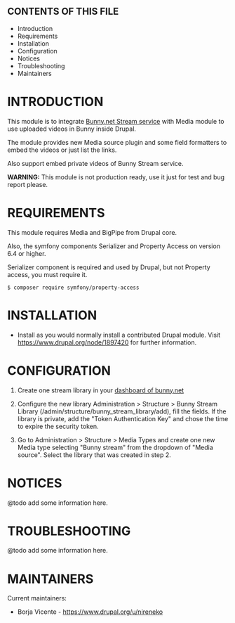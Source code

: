CONTENTS OF THIS FILE
---------------------

* Introduction
* Requirements
* Installation
* Configuration
* Notices
* Troubleshooting
* Maintainers

# INTRODUCTION


This module is to integrate [Bunny.net Stream service](https://bunny.net/stream/)
with Media module to use uploaded videos in Bunny inside Drupal.

The module provides new Media source plugin and some field formatters to embed
the videos or just list the links.

Also support embed private videos of Bunny Stream service.

**WARNING:** This module is not production ready, use it just for test and bug
report please.

# REQUIREMENTS

This module requires Media and BigPipe from Drupal core.

Also, the symfony components Serializer and Property Access on version 6.4
or higher.

Serializer component is required and used by Drupal, but not Property access,
you must require it.

```
$ composer require symfony/property-access
```

# INSTALLATION


* Install as you would normally install a contributed Drupal module. Visit
  https://www.drupal.org/node/1897420 for further information.


# CONFIGURATION


1. Create one stream library in your [dashboard of bunny.net](https://dash.bunny.net/stream/)

2. Configure the new library Administration > Structure > Bunny Stream Library
   (/admin/structure/bunny_stream_library/add), fill the fields. If the library
   is private, add the "Token Authentication Key" and chose the time to expire
   the security token.

3. Go to Administration > Structure > Media Types and create one new Media type
   selecting "Bunny stream" from the dropdown of "Media source". Select the
   library that was created in step 2.


# NOTICES

@todo add some information here.


# TROUBLESHOOTING

@todo add some information here.


# MAINTAINERS

Current maintainers:

* Borja Vicente - https://www.drupal.org/u/nireneko

